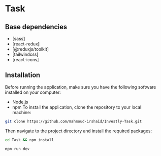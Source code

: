 # Task

## Base dependencies

- [sass]
- [react-redux]
- [@reduxjs/toolkit]
- [tailwindcss]
- [react-icons]

## Installation

Before running the application, make sure you have the following software installed on your computer:

- Node.js
- npm
  To install the application, clone the repository to your local machine:

```bash
git clone https://github.com/mahmoud-irshaid/Investly-Task.git
```

Then navigate to the project directory and install the required packages:

```bash
cd Task && npm install
```

```bash
npm run dev
```
